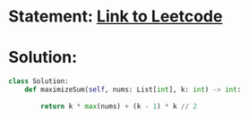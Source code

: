 # Statement: [Link to Leetcode](https://leetcode.com/problems/maximum-sum-with-exactly-k-elements/)
# Solution:
```python
class Solution:
    def maximizeSum(self, nums: List[int], k: int) -> int:
        
        return k * max(nums) + (k - 1) * k // 2
```
